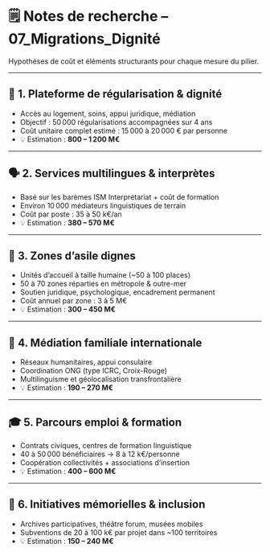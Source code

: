 # 🗒️ Notes de recherche – 07_Migrations_Dignité

Hypothèses de coût et éléments structurants pour chaque mesure du pilier.

---

## 🧾 1. Plateforme de régularisation & dignité

- Accès au logement, soins, appui juridique, médiation  
- Objectif : 50 000 régularisations accompagnées sur 4 ans  
- Coût unitaire complet estimé : 15 000 à 20 000 € par personne  
- 💡 Estimation : **800 – 1 200 M€**

---

## 🗣️ 2. Services multilingues & interprètes

- Basé sur les barèmes ISM Interprétariat + coût de formation  
- Environ 10 000 médiateurs linguistiques de terrain  
- Coût par poste : 35 à 50 k€/an  
- 💡 Estimation : **380 – 570 M€**

---

## 🛑 3. Zones d’asile dignes

- Unités d’accueil à taille humaine (~50 à 100 places)  
- 50 à 70 zones réparties en métropole & outre-mer  
- Soutien juridique, psychologique, encadrement permanent  
- Coût annuel par zone : 3 à 5 M€  
- 💡 Estimation : **300 – 450 M€**

---

## 🤝 4. Médiation familiale internationale

- Réseaux humanitaires, appui consulaire  
- Coordination ONG (type ICRC, Croix-Rouge)  
- Multilinguisme et géolocalisation transfrontalière  
- 💡 Estimation : **190 – 270 M€**

---

## 🎓 5. Parcours emploi & formation

- Contrats civiques, centres de formation linguistique  
- 40 à 50 000 bénéficiaires → 8 à 12 k€/personne  
- Coopération collectivités + associations d’insertion  
- 💡 Estimation : **400 – 600 M€**

---

## 🧠 6. Initiatives mémorielles & inclusion

- Archives participatives, théâtre forum, musées mobiles  
- Subventions de 20 à 100 k€ par projet dans ~100 territoires  
- 💡 Estimation : **150 – 240 M€**
